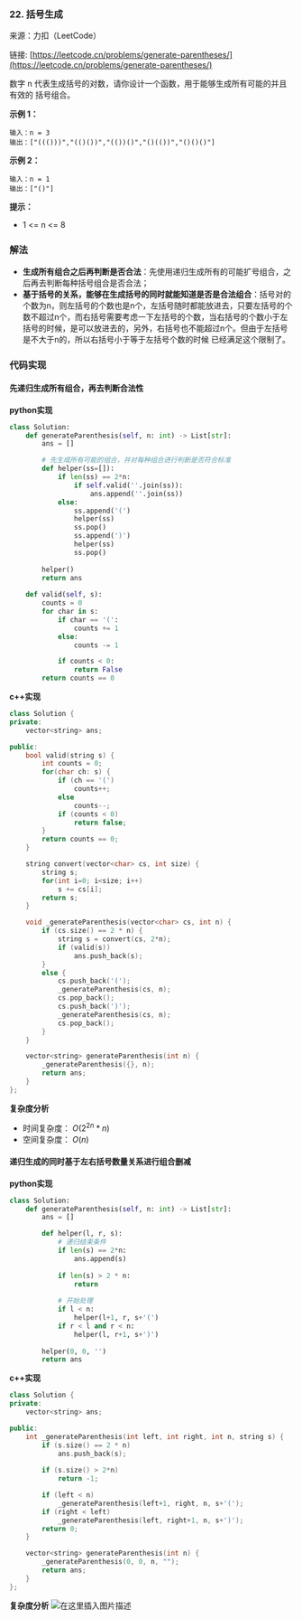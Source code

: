  ### 22. 括号生成

来源：力扣（LeetCode）

链接: [https://leetcode.cn/problems/generate-parentheses/](https://leetcode.cn/problems/generate-parentheses/)

数字 n 代表生成括号的对数，请你设计一个函数，用于能够生成所有可能的并且 有效的 括号组合。

 

**示例 1：**
```
输入：n = 3
输出：["((()))","(()())","(())()","()(())","()()()"]
```

**示例 2：**
```
输入：n = 1
输出：["()"]
```

**提示：**
* 1 <= n <= 8

 

### 解法
* **生成所有组合之后再判断是否合法**：先使用递归生成所有的可能扩号组合，之后再去判断每种括号组合是否合法；
* **基于括号的关系，能够在生成括号的同时就能知道是否是合法组合**：括号对的个数为n，则左括号的个数也是n个，左括号随时都能放进去，只要左括号的个数不超过n个，而右括号需要考虑一下左括号的个数，当右括号的个数小于左括号的时候，是可以放进去的，另外，右括号也不能超过n个。但由于左括号是不大于n的，所以右括号小于等于左括号个数的时候 已经满足这个限制了。

### 代码实现
#### 先递归生成所有组合，再去判断合法性
**python实现**
```python
class Solution:
    def generateParenthesis(self, n: int) -> List[str]:
        ans = []

        # 先生成所有可能的组合，并对每种组合进行判断是否符合标准
        def helper(ss=[]):
            if len(ss) == 2*n:
                if self.valid(''.join(ss)):
                    ans.append(''.join(ss))
            else:
                ss.append('(')
                helper(ss)
                ss.pop()
                ss.append(')')
                helper(ss)
                ss.pop()
        
        helper()
        return ans
    
    def valid(self, s):
        counts = 0
        for char in s:
            if char == '(':
                counts += 1
            else:
                counts -= 1

            if counts < 0:
                return False
        return counts == 0 

```

**c++实现**
```cpp
class Solution {
private:
    vector<string> ans;

public:
    bool valid(string s) {
        int counts = 0;
        for(char ch: s) {
            if (ch == '(')
                counts++;
            else
                counts--;
            if (counts < 0)
                return false;
        }
        return counts == 0;
    }

    string convert(vector<char> cs, int size) {
        string s;
        for(int i=0; i<size; i++)
            s += cs[i];
        return s;
    }

    void _generateParenthesis(vector<char> cs, int n) {
        if (cs.size() == 2 * n) {
            string s = convert(cs, 2*n);
            if (valid(s))
                ans.push_back(s);
        }
        else {
            cs.push_back('(');
            _generateParenthesis(cs, n);
            cs.pop_back();
            cs.push_back(')');
            _generateParenthesis(cs, n);
            cs.pop_back();
        }
    }

    vector<string> generateParenthesis(int n) {
        _generateParenthesis({}, n);
        return ans;
    }
};
```


**复杂度分析**
* 时间复杂度： $O(2^{2n} * n)$   
* 空间复杂度： $O(n)$  

#### 递归生成的同时基于左右括号数量关系进行组合删减
**python实现**
```python
class Solution:
    def generateParenthesis(self, n: int) -> List[str]:
        ans = []

        def helper(l, r, s):
            # 递归结束条件
            if len(s) == 2*n:
                ans.append(s)
            
            if len(s) > 2 * n:
                return
            
            # 开始处理
            if l < n:
                helper(l+1, r, s+'(')
            if r < l and r < n:
                helper(l, r+1, s+')')
        
        helper(0, 0, '')
        return ans

```

**c++实现**
```cpp
class Solution {
private:
    vector<string> ans;

public:
    int _generateParenthesis(int left, int right, int n, string s) {
        if (s.size() == 2 * n)
            ans.push_back(s);
        
        if (s.size() > 2*n)
            return -1;

        if (left < n)
            _generateParenthesis(left+1, right, n, s+'(');
        if (right < left)
            _generateParenthesis(left, right+1, n, s+')');
        return 0;
    }

    vector<string> generateParenthesis(int n) {
        _generateParenthesis(0, 0, n, "");
        return ans;
    }
};
```


**复杂度分析**
![在这里插入图片描述](https://img-blog.csdnimg.cn/f6612bafa0bf4096ab2a579b65a96645.png)